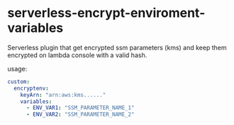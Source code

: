 # serverless-encrypt-enviroment-variables
Serverless plugin that get encrypted ssm parameters (kms) and keep them encrypted on lambda console with a valid hash.

usage:
```yaml
custom:
  encryptenv:
    keyArn: "arn:aws:kms......"
    variables:
      - ENV_VAR1: "SSM_PARAMETER_NAME_1"
      - ENV_VAR2: "SSM_PARAMETER_NAME_2"      
```